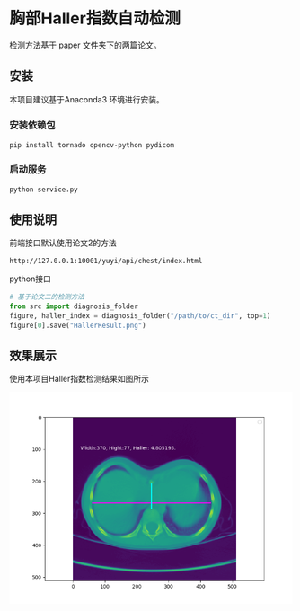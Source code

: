 # 胸部Haller指数自动检测
检测方法基于 paper 文件夹下的两篇论文。

## 安装
本项目建议基于Anaconda3 环境进行安装。
### 安装依赖包
```
pip install tornado opencv-python pydicom
```
### 启动服务
```
python service.py
```

## 使用说明
前端接口默认使用论文2的方法
```
http://127.0.0.1:10001/yuyi/api/chest/index.html
```
python接口
```python
# 基于论文二的检测方法
from src import diagnosis_folder
figure, haller_index = diagnosis_folder("/path/to/ct_dir", top=1)
figure[0].save("HallerResult.png")
```

## 效果展示
使用本项目Haller指数检测结果如图所示

![效果图](paper/result.png)